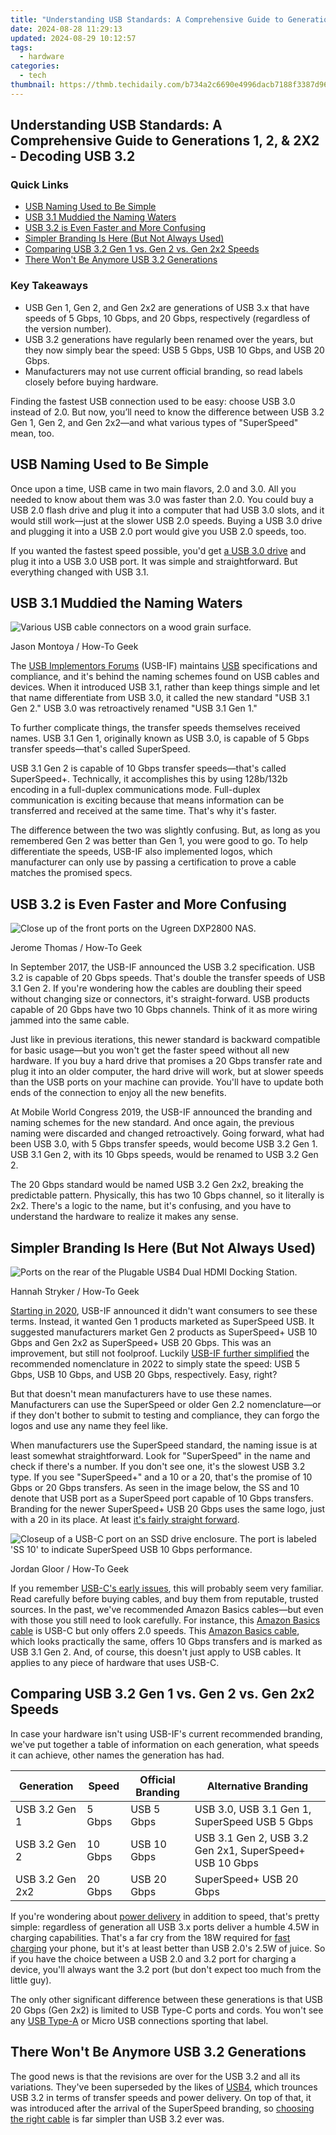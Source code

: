 ```yaml
---
title: "Understanding USB Standards: A Comprehensive Guide to Generations 1, 2, & 2X2 - Decoding USB 3.2"
date: 2024-08-28 11:29:13
updated: 2024-08-29 10:12:57
tags:
  - hardware
categories:
  - tech
thumbnail: https://thmb.techidaily.com/b734a2c6690e4996dacb7188f3387d968781f292fbd537e9c3d8dd96d06bbb96.jpg
---
```


## Understanding USB Standards: A Comprehensive Guide to Generations 1, 2, & 2X2 - Decoding USB 3.2

### Quick Links

* [USB Naming Used to Be Simple](https://twitter-clips.techidaily.com/new-2024-approved-10-most-viewed-videos-on-twitter/)
* [USB 3.1 Muddied the Naming Waters](https://android-unlock.techidaily.com/in-2024-how-to-unlock-vivo-y78plus-phone-without-google-account-by-drfone-android/)
* [USB 3.2 is Even Faster and More Confusing](https://sim-unlock.techidaily.com/tutorial-to-change-nokia-g42-5g-imei-without-root-a-comprehensive-guide-by-drfone-android/)
* [Simpler Branding Is Here (But Not Always Used)](https://www.howtogeek.com/406199/what-are-usb-gen-1-gen-2-and-gen-2x2/#simpler-branding-is-here-but-not-always-used)
* [Comparing USB 3.2 Gen 1 vs. Gen 2 vs. Gen 2x2 Speeds](https://on-screen-recording.techidaily.com/fbx-methods-for-perfect-gaming-saves-for-2024/)
* [There Won't Be Anymore USB 3.2 Generations](https://screen-video-capture.techidaily.com/new-2024-approved-overcoming-audio-glitches-with-obs-enhancements/)

### Key Takeaways

* USB Gen 1, Gen 2, and Gen 2x2 are generations of USB 3.x that have speeds of 5 Gbps, 10 Gbps, and 20 Gbps, respectively (regardless of the version number).
* USB 3.2 generations have regularly been renamed over the years, but they now simply bear the speed: USB 5 Gbps, USB 10 Gbps, and USB 20 Gbps.
* Manufacturers may not use current official branding, so read labels closely before buying hardware.

 Finding the fastest USB connection used to be easy: choose USB 3.0 instead of 2.0\. But now, you’ll need to know the difference between USB 3.2 Gen 1, Gen 2, and Gen 2x2—and what various types of "SuperSpeed" mean, too.

##  USB Naming Used to Be Simple

 Once upon a time, USB came in two main flavors, 2.0 and 3.0\. All you needed to know about them was 3.0 was faster than 2.0\. You could buy a USB 2.0 flash drive and plug it into a computer that had USB 3.0 slots, and it would still work—just at the slower USB 2.0 speeds. Buying a USB 3.0 drive and plugging it into a USB 2.0 port would give you USB 2.0 speeds, too.

 If you wanted the fastest speed possible, you'd get [a USB 3.0 drive](https://fox-glue.techidaily.com/2024-approved-the-roadmap-how-to-make-your-covers-shine/) and plug it into a USB 3.0 USB port. It was simple and straightforward. But everything changed with USB 3.1.

##  USB 3.1 Muddied the Naming Waters

![Various USB cable connectors on a wood grain surface.](https://static1.howtogeekimages.com/wordpress/wp-content/uploads/2024/05/52760045818_fce215d5d8_o.jpg) 

Jason Montoya / How-To Geek

 The [USB Implementors Forums](https://www.usb.org/) (USB-IF) maintains [USB](https://android-frp.techidaily.com/in-2024-a-step-by-step-guide-on-using-adb-and-fastboot-to-remove-frp-lock-on-your-realme-11-5g-by-drfone-android/) specifications and compliance, and it's behind the naming schemes found on USB cables and devices. When it introduced USB 3.1, rather than keep things simple and let that name differentiate from USB 3.0, it called the new standard "USB 3.1 Gen 2." USB 3.0 was retroactively renamed "USB 3.1 Gen 1."

 To further complicate things, the transfer speeds themselves received names. USB 3.1 Gen 1, originally known as USB 3.0, is capable of 5 Gbps transfer speeds—that's called SuperSpeed.

 USB 3.1 Gen 2 is capable of 10 Gbps transfer speeds—that's called SuperSpeed+. Technically, it accomplishes this by using 128b/132b encoding in a full-duplex communications mode. Full-duplex communication is exciting because that means information can be transferred and received at the same time. That's why it's faster.

 The difference between the two was slightly confusing. But, as long as you remembered Gen 2 was better than Gen 1, you were good to go. To help differentiate the speeds, USB-IF also implemented logos, which manufacturer can only use by passing a certification to prove a cable matches the promised specs.

##  USB 3.2 is Even Faster and More Confusing

![Close up of the front ports on the Ugreen DXP2800 NAS.](https://static1.howtogeekimages.com/wordpress/wp-content/uploads/2024/05/53573450918_64d6493307_o.jpg) 

Jerome Thomas / How-To Geek

 In September 2017, the USB-IF announced the USB 3.2 specification. USB 3.2 is capable of 20 Gbps speeds. That's double the transfer speeds of USB 3.1 Gen 2\. If you're wondering how the cables are doubling their speed without changing size or connectors, it's straight-forward. USB products capable of 20 Gbps have two 10 Gbps channels. Think of it as more wiring jammed into the same cable.

 Just like in previous iterations, this newer standard is backward compatible for basic usage—but you won't get the faster speed without all new hardware. If you buy a hard drive that promises a 20 Gbps transfer rate and plug it into an older computer, the hard drive will work, but at slower speeds than the USB ports on your machine can provide. You'll have to update both ends of the connection to enjoy all the new benefits.

 At Mobile World Congress 2019, the USB-IF announced the branding and naming schemes for the new standard. And once again, the previous naming were discarded and changed retroactively. Going forward, what had been USB 3.0, with 5 Gbps transfer speeds, would become USB 3.2 Gen 1\. USB 3.1 Gen 2, with its 10 Gbps speeds, would be renamed to USB 3.2 Gen 2.

 The 20 Gbps standard would be named USB 3.2 Gen 2x2, breaking the predictable pattern. Physically, this has two 10 Gbps channel, so it literally is 2x2\. There's a logic to the name, but it's confusing, and you have to understand the hardware to realize it makes any sense.

##  Simpler Branding Is Here (But Not Always Used)

![Ports on the rear of the Plugable USB4 Dual HDMI Docking Station.](https://static1.howtogeekimages.com/wordpress/wp-content/uploads/2024/05/53054815697_7a06bd3481_o.jpg) 

Hannah Stryker / How-To Geek

[Starting in 2020](https://youtube-blog.techidaily.com/024-approved-decoding-the-mechanics-of-subscriber-tracking/), USB-IF announced it didn't want consumers to see these terms. Instead, it wanted Gen 1 products marketed as SuperSpeed USB. It suggested manufacturers market Gen 2 products as SuperSpeed+ USB 10 Gbps and Gen 2x2 as SuperSpeed+ USB 20 Gbps. This was an improvement, but still not foolproof. Luckily [USB-IF further simplified](https://mondly-stories.techidaily.com/educonnect-uniting-international-educators-at-bett-2022/) the recommended nomenclature in 2022 to simply state the speed: USB 5 Gbps, USB 10 Gbps, and USB 20 Gbps, respectively. Easy, right?

 But that doesn't mean manufacturers have to use these names. Manufacturers can use the SuperSpeed or older Gen 2.2 nomenclature—or if they don't bother to submit to testing and compliance, they can forgo the logos and use any name they feel like.

 When manufacturers use the SuperSpeed standard, the naming issue is at least somewhat straightforward. Look for "SuperSpeed" in the name and check if there's a number. If you don't see one, it's the slowest USB 3.2 type. If you see "SuperSpeed+" and a 10 or a 20, that's the promise of 10 Gbps or 20 Gbps transfers. As seen in the image below, the SS and 10 denote that USB port as a SuperSpeed port capable of 10 Gbps transfers. Branding for the newer SuperSpeed+ USB 20 Gbps uses the same logo, just with a 20 in its place. At least [it's fairly straight forward](https://facebook-videos.techidaily.com/updated-echocam-grabber-for-video-calls-for-2024/).

![Closeup of a USB-C port on an SSD drive enclosure. The port is labeled 'SS 10' to indicate SuperSpeed USB 10 Gbps performance.](https://static1.howtogeekimages.com/wordpress/wp-content/uploads/2024/05/usb-ss-10.jpg) 

Jordan Gloor / How-To Geek

 If you remember [USB-C's early issues](https://screen-recording.techidaily.com/updated-2024-approved-winning-gameplay-capture-with-fbx/), this will probably seem very familiar. Read carefully before buying cables, and buy them from reputable, trusted sources. In the past, we've recommended Amazon Basics cables—but even with those you still need to look carefully. For instance, this [Amazon Basics cable](https://www.amazon.com/AmazonBasics-Type-C-USB-Male-Cable/dp/B01GGKYO1I?tag=hotoge-20&ascsubtag=UUhtgUeUpU214194&asc%5Frefurl=https%3A%2F%2Fwww.howtogeek.com%2F406199%2Fwhat-are-usb-gen-1-gen-2-and-gen-2x2%2F&asc%5Fcampaign=Evergreen) is USB-C but only offers 2.0 speeds. This [Amazon Basics cable](https://www.amazon.com/AmazonBasics-Type-C-USB-Male-Cable/dp/B01GGKYS6E?tag=hotoge-20&ascsubtag=UUhtgUeUpU214194&asc%5Frefurl=https%3A%2F%2Fwww.howtogeek.com%2F406199%2Fwhat-are-usb-gen-1-gen-2-and-gen-2x2%2F&asc%5Fcampaign=Evergreen), which looks practically the same, offers 10 Gbps transfers and is marked as USB 3.1 Gen 2\. And, of course, this doesn't just apply to USB cables. It applies to any piece of hardware that uses USB-C.

##  Comparing USB 3.2 Gen 1 vs. Gen 2 vs. Gen 2x2 Speeds

 In case your hardware isn't using USB-IF's current recommended branding, we've put together a table of information on each generation, what speeds it can achieve, other names the generation has had.

| Generation      | Speed   | Official Branding | Alternative Branding                                    |
| --------------- | ------- | ----------------- | ------------------------------------------------------- |
| USB 3.2 Gen 1   | 5 Gbps  | USB 5 Gbps        | USB 3.0, USB 3.1 Gen 1, SuperSpeed USB 5 Gbps           |
| USB 3.2 Gen 2   | 10 Gbps | USB 10 Gbps       | USB 3.1 Gen 2, USB 3.2 Gen 2x1, SuperSpeed+ USB 10 Gbps |
| USB 3.2 Gen 2x2 | 20 Gbps | USB 20 Gbps       | SuperSpeed+ USB 20 Gbps                                 |

 If you're wondering about [power delivery](https://visual-screen-recording.techidaily.com/updated-in-2024-historys-heaviest-battles-rts-review-of-7-epic-games/) in addition to speed, that's pretty simple: regardless of generation all USB 3.x ports deliver a humble 4.5W in charging capabilities. That's a far cry from the 18W required for [fast charging](https://snapchat-videos.techidaily.com/new-elevate-your-social-media-presence-by-pining-on-snapchat/) your phone, but it's at least better than USB 2.0's 2.5W of juice. So if you have the choice between a USB 2.0 and 3.2 port for charging a device, you'll always want the 3.2 port (but don't expect too much from the little guy).

 The only other significant difference between these generations is that USB 20 Gbps (Gen 2x2) is limited to USB Type-C ports and cords. You won't see any [USB Type-A](https://vp-tips.techidaily.com/updated-in-2024-exploring-the-full-features-sony-fdr-x1000-model/) or Micro USB connections sporting that label.

##  There Won't Be Anymore USB 3.2 Generations

 The good news is that the revisions are over for the USB 3.2 and all its variations. They've been superseded by the likes of [USB4](https://location-social.techidaily.com/why-your-whatsapp-location-is-not-updating-and-how-to-fix-on-apple-iphone-xs-drfone-by-drfone-virtual-ios/), which trounces USB 3.2 in terms of transfer speeds and power delivery. On top of that, it was introduced after the arrival of the SuperSpeed branding, so [choosing the right cable](https://youtube-blog.techidaily.com/024-approved-decoding-the-mechanics-of-subscriber-tracking/) is far simpler than USB 3.2 ever was.

<ins class="adsbygoogle"
     style="display:block"
     data-ad-format="autorelaxed"
     data-ad-client="ca-pub-7571918770474297"
     data-ad-slot="1223367746"></ins>



<ins class="adsbygoogle"
     style="display:block"
     data-ad-client="ca-pub-7571918770474297"
     data-ad-slot="8358498916"
     data-ad-format="auto"
     data-full-width-responsive="true"></ins>
